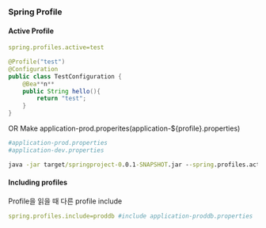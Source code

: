 ### Spring Profile

#### Active Profile

```yml
spring.profiles.active=test
```
```java
@Profile("test") 
@Configuration
public class TestConfiguration {
    @Bea**n**
    public String hello(){
        return "test";
    }
}
```
OR  Make  application-prod.properites(application-${profile}.properties)

```yml
#application-prod.properties
#application-dev.properties
```
```cmd
java -jar target/springproject-0.0.1-SNAPSHOT.jar --spring.profiles.active=prod
```


#### Including profiles

Profile을 읽을 때 다른 profile include
```yml
spring.profiles.include=proddb #include application-proddb.properties
```

